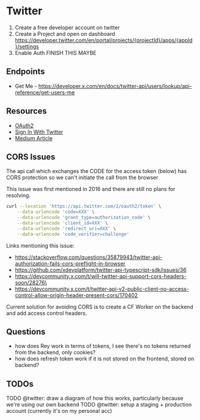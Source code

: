 
# Twitter

1. Create a free developer account on twitter
2. Create a Project and open on dashboard https://developer.twitter.com/en/portal/projects/{projectId}/apps/{appId}/settings
3. Enable Auth FINISH THIS MAYBE

## Endpoints

- Get Me - https://developer.x.com/en/docs/twitter-api/users/lookup/api-reference/get-users-me

## Resources

- [OAuth2](https://developer.x.com/en/docs/authentication/oauth-2-0/authorization-code)
- [Sign In With Twitter](https://developer.x.com/en/docs/authentication/guides/log-in-with-twitter)
- [Medium Article](https://medium.com/@abhiruchichaudhari/oauth-2-0-tokens-and-twitter-api-everything-you-need-to-know-bddaf9a7f120)

## CORS Issues

The api call which exchanges the CODE for the access token (below) has CORS protection so we can't initiate the call from the browser

This issue was first mentioned in 2016 and there are still no plans for resolving. 

```bash
curl --location 'https://api.twitter.com/2/oauth2/token' \
    --data-urlencode 'code=XXX' \
    --data-urlencode 'grant_type=authorization_code' \
    --data-urlencode 'client_id=XXX' \
    --data-urlencode 'redirect_uri=XXX' \
    --data-urlencode 'code_verifier=challenge'
```

Links mentioning this issue:
- https://stackoverflow.com/questions/35879943/twitter-api-authorization-fails-cors-preflight-in-browser
- https://github.com/xdevplatform/twitter-api-typescript-sdk/issues/36
- https://devcommunity.x.com/t/will-twitter-api-support-cors-headers-soon/28276\
- https://devcommunity.x.com/t/twitter-api-v2-public-client-no-access-control-allow-origin-header-present-cors/170402

Current solution for avoiding CORS is to create a CF Worker on the backend and add access control headers.

## Questions 

- how does Rey work in terms of tokens, I see there's no tokens returned from the backend, only cookies?
- how does refresh token work if it is not stored on the frontend, stored on backend?

## TODOs

TODO @twitter: draw a diagram of how this works, particularly because we're using our own backend
TODO @twitter: setup a staging + production account (currently it's on my personal acc)
